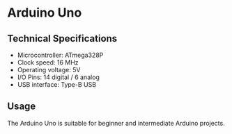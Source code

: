 # Arduino Uno

## Technical Specifications
- Microcontroller: ATmega328P
- Clock speed: 16 MHz
- Operating voltage: 5V
- I/O Pins: 14 digital / 6 analog
- USB interface: Type-B USB

## Usage
The Arduino Uno is suitable for beginner and intermediate Arduino projects.
